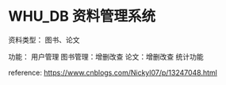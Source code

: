# WHU_DB 资料管理系统
资料类型：
  图书、论文
  
  
功能：
  用户管理
  图书管理：增删改查
  论文：增删改查
  统计功能


reference: https://www.cnblogs.com/Nickyl07/p/13247048.html
